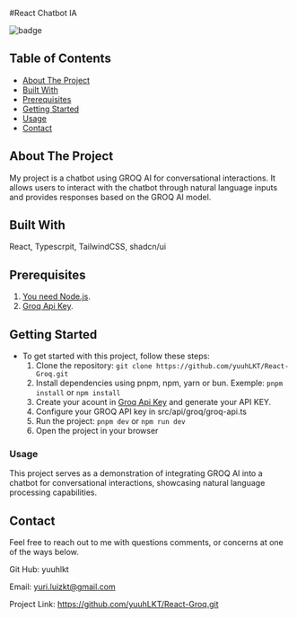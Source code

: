 #React Chatbot IA

![badge](https://img.shields.io/badge/license-MIT-blue.svg)


## Table of Contents

- [About The Project](#about-the-project)
- [Built With](#built-with)
- [Prerequisites](#prerequisites)
- [Getting Started](#getting-started)
- [Usage](#usage)
- [Contact](#contact)


## About The Project

My project is a chatbot using GROQ AI for conversational interactions. It allows users to interact with the chatbot through natural language inputs and provides responses based on the GROQ AI model.


## Built With

React, Typescrpit, TailwindCSS, shadcn/ui

<!-- Prerequisites -->

## Prerequisites

1. [You need Node.js](https://nodejs.org/en).
2. [Groq Api Key](https://console.groq.com/login).


## Getting Started

- To get started with this project, follow these steps:
  1. Clone the repository: `git clone https://github.com/yuuhLKT/React-Groq.git`
  2. Install dependencies using pnpm, npm, yarn or bun. Exemple: `pnpm install` or `npm install`
  3. Create your acount in [Groq Api Key](https://console.groq.com/login) and generate your API KEY.
  4. Configure your GROQ API key in src/api/groq/groq-api.ts
  5. Run the project: `pnpm dev` or `npm run dev`
  6. Open the project in your browser


### Usage

This project serves as a demonstration of integrating GROQ AI into a chatbot for conversational interactions, showcasing natural language processing capabilities.

<!-- CONTACT -->

## Contact

Feel free to reach out to me with questions comments, or concerns at one of the ways below.

Git Hub: yuuhlkt

Email: yuri.luizkt@gmail.com

Project Link: https://github.com/yuuhLKT/React-Groq.git

